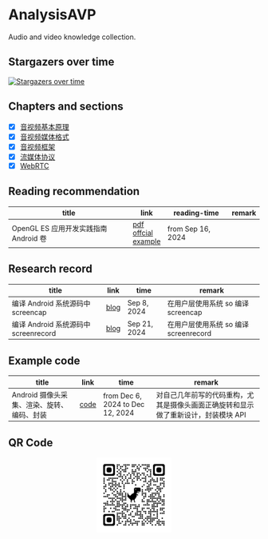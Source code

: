 # AnalysisAVP

Audio and video knowledge collection.

## Stargazers over time

[![Stargazers over time](https://starchart.cc/gongluck/AnalysisAVP.svg)](https://starchart.cc/gongluck/AnalysisAVP)

## Chapters and sections

- [x] [音视频基本原理](./音视频基本原理.md)
- [x] [音视频媒体格式](./音视频媒体格式.md)
- [x] [音视频框架](./音视频框架.md)
- [x] [流媒体协议](./流媒体协议.md)
- [x] [WebRTC](./webrtc/README.md)

## Reading recommendation

| title                                 | link                                                                                                                                                                                                                                                                                                                                                                                                                                             | reading-time      | remark |
| ------------------------------------- | ------------------------------------------------------------------------------------------------------------------------------------------------------------------------------------------------------------------------------------------------------------------------------------------------------------------------------------------------------------------------------------------------------------------------------------------------ | ----------------- | ------ |
| OpenGL ES 应用开发实践指南 Android 卷 | [pdf](https://github.com/gongluck/documents/blob/main/%E9%9F%B3%E8%A7%86%E9%A2%91/OpenGL%20ES%E5%BA%94%E7%94%A8%E5%BC%80%E5%8F%91%E5%AE%9E%E8%B7%B5%E6%8C%87%E5%8D%97%20%20Android%E5%8D%B7%20%5B%EF%BC%88%E7%BE%8E%EF%BC%89KevinBrothaler%E8%91%97%5D.pdf)<br/>[offcial](https://pragprog.com/titles/kbogla/opengl-es-2-for-android/)<br/>[example](https://github.com/gongluck/AnalysisAVP/tree/master/example/android/opengles/opengles-java) | from Sep 16, 2024 |        |

## Research record

| title                                | link                                               | time         | remark                                |
| ------------------------------------ | -------------------------------------------------- | ------------ | ------------------------------------- |
| 编译 Android 系统源码中 screencap    | [blog](https://gongluck.github.io/av/screencap)    | Sep 8, 2024  | 在用户层使用系统 so 编译 screencap    |
| 编译 Android 系统源码中 screenrecord | [blog](https://gongluck.github.io/av/screenrecord) | Sep 21, 2024 | 在用户层使用系统 so 编译 screenrecord |

## Example code

| title                                      | link                                        | time                             | remark                                                                             |
| ------------------------------------------ | ------------------------------------------- | -------------------------------- | ---------------------------------------------------------------------------------- |
| Android 摄像头采集、渲染、旋转、编码、封装 | [code](./example/android/camera/app-camera) | from Dec 6, 2024 to Dec 12, 2024 | 对自己几年前写的代码重构，尤其是摄像头画面正确旋转和显示做了重新设计，封装模块 API |

## QR Code

<center class ='img'>
<img src="./AnalysisAVP.png" width="150" height="150" />
</center>
